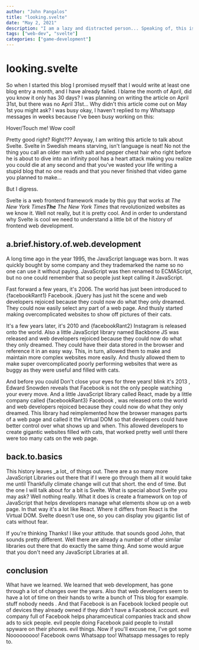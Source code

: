 ```yaml
---
author: "John Pangalos"
title: "looking.svelte"
date: "May 2, 2021"
description: "I am a lazy and distracted person... Speaking of, this is another post about the history of web-dev and why the JavaScript framework Svelte is interesting."
tags: ["web-dev", "svelte"]
categories: ["game-development"]
---
```


<script context="module">
  import Tooltip from "../../components/Tooltip.svelte";
  import Link from "../../components/Link.svelte";
  import NerdAlert from "../../components/NerdAlert.svelte";
  let facebookRant1 = `
Facebook, FACEBOOK! Don't get me started on Facebook.
You got ten hours. Good. Wait how long should these tooltips be?
Doesn't matter it's tirade time! Come all and listen to this incredible
build up that I'm creating. You ready? Okay, here goes. Facebook sucks!
Nailed it.`
  let facebookRant2=`
INSTAGRAM IS FACEBOOK! Wake up people! Facebook bought Instagram and
now they own your soul! Also Facebook is faked the moon landing and
shot JFK from the grassy knoll. Mark Zuckerberg is Luke Skywalkers'
real father and mother. Don't be fooled!`
  let facebookRant3 = `Holy Mother of God! We can't get away from them, they're god damn everywhere. Noooooo!!!`
</script>

# looking.svelte

So when I started this blog I promised myself that I would write at least one
blog entry a month, and I have already failed. I blame the month of April, did
you know it only has 30 days? I was planning on writing the article on April
31st, but there was no April 31st... Why didn't this article come out on May 1st
you might ask? I was busy okay, I haven't replied to my Whatsapp messages in
weeks because I've been busy working on this:

<div class="text-center">
  <Tooltip>
    <span slot="main">Hover/Touch me!</span>
    <span slot="hover">Wow cool!</span>
  </Tooltip>
</div>

<p>
Pretty good 
<Tooltip>
<span slot="main">right?</span>
<span slot="hover">Right???</span>
</Tooltip>
Anyway, I am writing this article to talk about
<Tooltip>
<span slot="main">Svelte.</span>
<span slot="hover">Svelte in Swedish means starving, isn't language is neat!</span>
</Tooltip>
No not the thing you call an older man with salt and pepper chest hair who right
before he is about to dive into an infinity pool has a heart attack making you
realize you could die at any second and that you've wasted your life writing a
stupid blog that no one reads and that you never finished that video game you
planned to make...
</p>

But I digress.

<Link to="https://svelte.dev">Svelte</Link> is a web frontend
framework made by this guy that works at
<Tooltip><span slot="main"><i>The New York Times</i></span><span slot="hover"><i><b>The</b> The New York Times</i></span></Tooltip>
that revolutionized websites as we know it. Well not really, but it is pretty
cool. And in order to understand why Svelte is cool we need to understand a
little bit of the history of frontend web development.

<NerdAlert />

## a.<wbr>brief.<wbr>history.<wbr>of.<wbr>web.<wbr>development

A long time ago in the year 1995, the JavaScript language was born. It was
quickly <Link to="https://dev.to/theoutlander/oracle-owns-the-trademark-to-javascript-1fil">bought by some company</Link>
and they trademarked the name so no one can use it without
paying. JavaScript was then renamed to <Link to="https://en.wikipedia.org/wiki/ECMAScript">ECMAScript</Link>,
but no one could remember that so people just kept calling it JavaScript.

<p>
Fast forward a few years, it's 2006. The world has just been introduced to
<Tooltip>
<span slot="hover">{facebookRant1}</span>
<span slot="main">Facebook.</span>
</Tooltip>
<Link to="https://jquery.com">jQuery</Link> has just hit the scene
and web developers rejoiced because they could now do what they only dreamed.
They could now easily select any part of a web page. And thusly started making
overcomplicated websites to show off pictures of their cats.
</p>

<p>
It's a few years later, it's 2010 and 
<Tooltip>
<span slot="hover">{facebookRant2}</span>
<span slot="main">Instagram</span>
</Tooltip>
is released onto the world. Also a little JavaScript library named
<Link to="https://backbonejs.org/" >Backbone JS</Link> was released and
web developers rejoiced because they could now do what they only dreamed. They
could have their data stored in the browser and reference it in an easy way.
This, in turn, allowed them to make and maintain more complex websites more
easily. And thusly allowed them to make super overcomplicated poorly performing
websites that were as buggy as they were useful and filled with cats.
</p>

<p>
And before you could
<Tooltip>
<span slot="hover">Don't close your eyes for three years!</span>
<span slot="main">blink it's 2013</span>
</Tooltip>,
Edward Snowden reveals that Facebook is not the only people watching your every
move. And a little JavaScript library called <Link to="https://reactjs.org/">React</Link>, made by a little
company called
<Tooltip>
<span slot="hover">{facebookRant3}</span>
<span slot="main">Facebook</span>
</Tooltip>,
was released onto the world and web developers rejoiced because they could now
do what they only dreamed. This library had reimplemented how the browser
manages parts of a web page and called it the Virtual DOM so that developers
could have better control over what shows up and when. This allowed developers
to create gigantic websites filled with cats, that worked pretty well until
there were too many cats on the web page.
</p>

## back.to.basics

<p>
This history leaves _a lot_ of things out. There are a so many more JavaScript
Libraries out there that if I were go through them all it would take me
until
<Tooltip>
<span slot="hover">Thankfully climate change will cut that short.</span>
<span slot="main">the end of time.</span>
</Tooltip>
But the one I will talk about for a bit is Svelte. What is special about Svelte
you may ask? Well nothing really. What it does is create a framework on top of
JavaScript that helps developers manage what elements show up on a web page. In
that way it's a lot like React. Where it differs from React is the Virtual DOM.
Svelte doesn't use one, so you can display you gigantic <Link to="https://cats.pangalos.dev">list of cats</Link> without
fear.
</p>

<p>
If you're thinking
<Tooltip>
<span slot="hover">Thanks! I like your attitude.</span>
<span slot="main">that sounds good John,</span>
</Tooltip>
that sounds pretty different. Well there are already a number of other similar
libraries out there that do exactly the same thing. And some would argue that
you don't need any JavaScript Libraries at all.
</p>

## conclusion

<p>
What have we learned. We learned that web development, has gone through a lot of
changes over the years. Also that web developers seem to have a lot of time on
their hands to write a bunch of
<Tooltip>
<span slot="hover">This blog for example.</span>
<span slot="main">stuff nobody needs</span>
</Tooltip>.
And that Facebook is an
<Tooltip to="https://www.oculus.com/blog/a-single-way-to-log-into-oculus-and-unlock-social-features/">
<span slot="hover">Facebook locked people out of devices they already owned if they didn't have a Facebook account.</span>
<span slot="main">
evil
</span>
</Tooltip>
company full of
<Tooltip to="https://themarkup.org/citizen-browser/2021/05/06/how-big-pharma-finds-sick-users-on-facebook">
<span slot="hover">Facebook helps pharamceutical companies track and show ads to sick people.</span>
<span slot="main">
evil
</span>
</Tooltip>
people doing
<Tooltip to="https://techcrunch.com/2019/01/29/facebook-project-atlas">
<span slot="hover">Facebook paid people to install spyware on their phones.</span>
<span slot="main">
evil
</span>
</Tooltip>
things. Now if you'll excuse me, I've got some
<Tooltip to="https://arstechnica.com/tech-policy/2021/01/whatsapp-users-must-share-their-data-with-facebook-or-stop-using-the-app/">
<span slot="hover">Nooooooooo! Facebook owns Whatsapp too!</span>
<span slot="main">
Whatsapp
</span>
</Tooltip>
messages to reply to.
</p>
